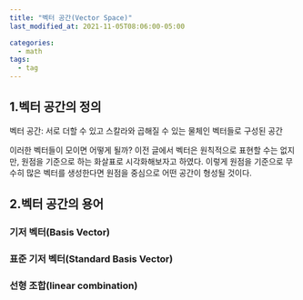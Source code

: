 ```yaml
---
title: "벡터 공간(Vector Space)"
last_modified_at: 2021-11-05T08:06:00-05:00

categories:
  - math
tags:
  - tag
---
```

## 1.벡터 공간의 정의
벡터 공간:
서로 더할 수 있고 스칼라와 곱해질 수 있는 물체인 벡터들로 구성된 공간

이러한 벡터들이 모이면 어떻게 될까? 이전 글에서 벡터은 원칙적으로 표현할 수는 없지만, 원점을 기준으로 하는 화살표로 시각화해보자고 하였다. 이렇게 원점을 기준으로 무수히 많은 벡터를 생성한다면 원점을 중심으로 어떤 공간이 형성될 것이다. 

## 2.벡터 공간의 용어

### 기저 벡터(Basis Vector)

### 표준 기저 벡터(Standard Basis Vector)

### 선형 조합(linear combination)
